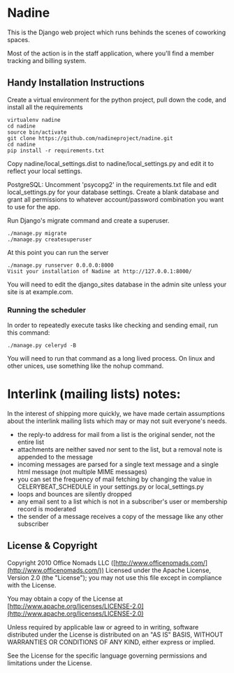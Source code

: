 # Nadine

This is the Django web project which runs behinds the scenes of coworking spaces.

Most of the action is in the staff application, where you'll find a member tracking and billing system.

## Handy Installation Instructions

Create a virtual environment for the python project, pull down the code, and install all the requirements

	virtualenv nadine
	cd nadine
	source bin/activate
	git clone https://github.com/nadineproject/nadine.git
	cd nadine
	pip install -r requirements.txt

Copy nadine/local_settings.dist to nadine/local_settings.py and edit it to reflect your local settings. 

PostgreSQL:  Uncomment 'psycopg2' in the requirements.txt file and edit local_settings.py for your database settings.  Create a blank database and grant all permissions to whatever account/password combination you want to use for the app.

Run Django's migrate command and create a superuser.  

	./manage.py migrate
	./manage.py createsuperuser

At this point you can run the server

	./manage.py runserver 0.0.0.0:8000
	Visit your installation of Nadine at http://127.0.0.1:8000/

You will need to edit the django_sites database in the admin site unless your site is at example.com.

### Running the scheduler

In order to repeatedly execute tasks like checking and sending email, run this command:

    ./manage.py celeryd -B

You will need to run that command as a long lived process.  On linux and other unices, use something like the nohup command.

# Interlink (mailing lists) notes:

In the interest of shipping more quickly, we have made certain assumptions about the interlink mailing lists which may or may not suit everyone's needs.

- the reply-to address for mail from a list is the original sender, not the entire list
- attachments are neither saved nor sent to the list, but a removal note is appended to the message
- incoming messages are parsed for a single text message and a single html message (not multiple MIME messages)
- you can set the frequency of mail fetching by changing the value in CELERYBEAT_SCHEDULE in your settings.py or local_settings.py
- loops and bounces are silently dropped
- any email sent to a list which is not in a subscriber's user or membership record is moderated
- the sender of a message receives a copy of the message like any other subscriber

## License & Copyright

Copyright 2010 Office Nomads LLC ([http://www.officenomads.com/](http://www.officenomads.com/)) Licensed under the Apache License, Version 2.0 (the "License"); you may not use this file except in compliance with the License.

You may obtain a copy of the License at [http://www.apache.org/licenses/LICENSE-2.0](http://www.apache.org/licenses/LICENSE-2.0)

Unless required by applicable law or agreed to in writing, software distributed under the License is distributed on an "AS IS" BASIS, WITHOUT WARRANTIES OR CONDITIONS OF ANY KIND, either express or implied.

See the License for the specific language governing permissions and limitations under the License.
